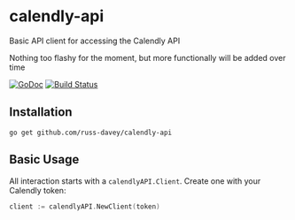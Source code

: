 # calendly-api
Basic API client for accessing the Calendly API

Nothing too flashy for the moment, but more functionally will be added over time

[![GoDoc](https://godoc.org/github.com/russ-davey/calendly-api?status.svg)](http://godoc.org/github.com/russ-davey/calendly-api)
[![Build Status](https://github.com/russ-davey/calendly-api/actions/workflows/calendly-api.yml/badge.svg?branch=main)](https://github.com/russ-davey/calendly-api/actions/workflows/calendly-api.yml)

## Installation

```
go get github.com/russ-davey/calendly-api
```

## Basic Usage

All interaction starts with a `calendlyAPI.Client`. Create one with your Calendly token:

```Go
client := calendlyAPI.NewClient(token)
```